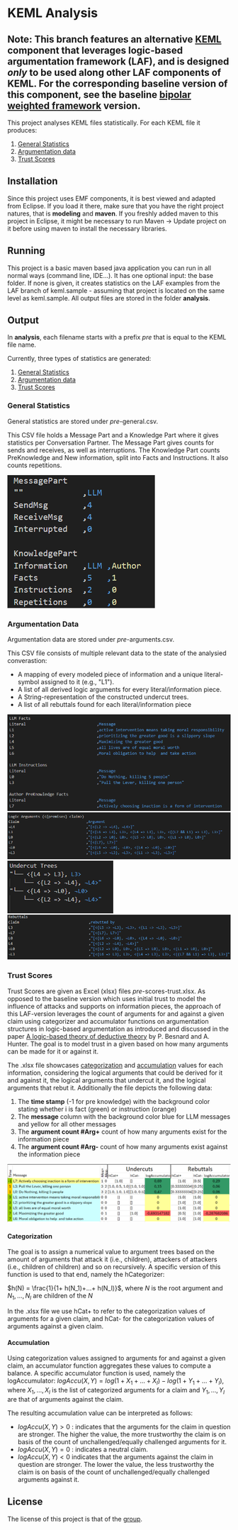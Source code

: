 # KEML Analysis

**Note:** This branch features an alternative [KEML](https://github.com/keml-group/) component that leverages logic-based argumentation framework (**LAF**), and is designed *only* to be used along other LAF components of KEML. For the corresponding baseline version of this component, see the baseline [bipolar weighted framework](https://github.com/keml-group/keml.analysis) version.
-----------------------
This project analyses KEML files statistically. For each KEML file it produces:
1) [General Statistics](#general-statistics)
2) [Argumentation data](#argumentation-data)
3) [Trust Scores](#trust-scores)

## Installation

Since this project uses EMF components, it is best viewed and adapted from Eclipse. If you load it there, make sure that you have the right project natures, that is **modeling** and **maven**.
If you freshly added maven to this project in Eclipse, it might be necessary to run Maven -> Update project on it before using maven to install the necessary libraries.

## Running

This project is a basic maven based java application you can run in all normal ways (command line, IDE...).
It has one optional input: the base folder. If none is given, it creates statistics on the LAF examples from the LAF branch of keml.sample - assuming that project is located on the same level as keml.sample.
All output files are stored in the folder **analysis**.

## Output
In **analysis**, each filename starts with a prefix _pre_ that is equal to the KEML file name.

Currently, three types of statistics are generated:
1) [General Statistics](#general-statistics)
2) [Argumentation data](#argumentation-data)
3) [Trust Scores](#trust-scores)

### General Statistics
General statistics are stored under $pre$-general.csv.

This CSV file holds a Message Part and a Knowledge Part where it gives statistics per Conversation Partner. 
The Message Part gives counts for sends and receives, as well as interruptions.
The Knowledge Part counts PreKnowledge and New information, split into Facts and Instructions. It also counts repetitions.

![Example General Statistics](doc/laf_example-general-csv.PNG)


### Argumentation Data
Argumentation data are stored under _pre_-arguments.csv.

This CSV file consists of multiple relevant data to the state of the analysied converastion:
- A mapping of every modeled piece of information and a unique literal-symbol assigned to it (e.g., "L1").
- A list of all derived logic arguments for every literal/information piece.
- A String-representation of the constructed undercut trees.
- A list of all rebuttals found for each literal/information piece


![Example Argumentation Info and Literal Mapping](doc/laf_example-arguments-output1.PNG)
![Example Derived Logic Arguments](doc/laf_example-arguments-output2.PNG)
![Example Constructed Undercut Trees](doc/laf_example-arguments-undercuts.PNG)
![Example Found Rebuttals](doc/laf_example-arguments-rebuttals.PNG)

### Trust Scores

Trust Scores are given as Excel (xlsx) files _pre_-scores-trust.xlsx. As opposed to the baseline version which uses initial trust to model the influence of attacks and supports on information pieces, the approach of this LAF-version leverages the count of arguments for and against a given claim using categorizer and accumulator functions on argumentation structures in logic-based argumentation as introduced and discussed in the paper [A logic-based theory of deductive theory](https://doi.org/10.1016/S0004-3702%2801%2900071-6) by P. Besnard and A. Hunter. The goal is to model trust in a given based on how many arguments can be made for it or against it.

The .xlsx file showcases [categorization](#categorization) and [accumulation](#accumulation) values for each information, considering the logical arguments that could be derived for it and against it, the logical arguments that undercut it, and the logical arguments that rebut it.
Additionally the file depicts the following data:
1) The **time stamp** (-1 for pre knowledge) with the background color stating whether i is fact (green) or instruction (orange)
2) The **message** column with the background color blue for LLM messages and yellow for all other messages
3) The **argument count \#Arg+** count of how many arguments exist for the information piece
4) The **argument count \#Arg-** count of how many arguments exist against the information piece

![Example Trust Scores](doc/laf_example-trust-xlsx.PNG)


#### Categorization
The goal is to assign a numerical value to argument trees based on the amount of arguments that attack it (i.e., children), attackers of attackers (i.e., children of children) and so on recursively.
A specific version of this function is used to that end, namely the hCategorizer:

$h(N) = \frac{1}{1+ h(N_1)+...+ h(N_l)}$, where $N$ is the root argument and $N_1,..., N_l$ are children of the $N$  

In the .xlsx file we use hCat+ to refer to the categorization values of arguments for a given claim, and hCat- for the categorization values of arguments against a given claim.

#### Accumulation

Using categorization values assigned to arguments for and against a given claim, an accumulator function aggregates these values to compute a balance. A specific accumulator function is used, namely the logAccumulator:
$logAccu(X,Y) = log(1 + X_1 + ... + X_l) - log(1 + Y_1 + ... + Y_l)$, where $X_1,...,X_l$ is the list of categorized arguments for a claim and $Y_1,...,Y_l$ are that of arguments against the claim.

The resulting accumulation value can be interpreted as follows:
- $logAccu(X,Y) > 0$ : indicates that the arguments for the claim in question are stronger. The higher the value, the more trustworthy the claim is on basis of the count of unchallenged/equally challenged arguments for it.
- $logAccu(X,Y) = 0$ : indicates a neutral claim.
- $logAccu(X,Y) < 0$ indicates that the arguments against the claim in question are stronger. The lower the value, the less trustworthy the claim is on basis of the count of unchallenged/equally challenged arguments against it.

## License
The license of this project is that of the [group](https://github.com/keml-group).
